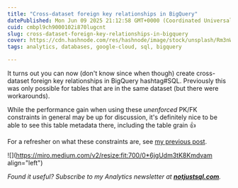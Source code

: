 ```yaml
---
title: "Cross-dataset foreign key relationships in BigQuery"
datePublished: Mon Jun 09 2025 21:12:58 GMT+0000 (Coordinated Universal Time)
cuid: cmbpl9ch9000102i870lugcnt
slug: cross-dataset-foreign-key-relationships-in-bigquery
cover: https://cdn.hashnode.com/res/hashnode/image/stock/unsplash/Rm3nWQiDTzg/upload/1af0e7259e348bd4243faad29e2dd788.jpeg
tags: analytics, databases, google-cloud, sql, bigquery

---
```


It turns out you can now (don't know since when though) create cross-dataset foreign key relationships in BigQuery hashtag#SQL. Previously this was only possible for tables that are in the same dataset (but there were workarounds).

While the performance gain when using these *unenforced* PK/FK constraints in general may be up for discussion, it's definitely nice to be able to see this table metadata there, including the table grain 👍

For a refresher on what these constraints are, see [my previous post](https://datawise.dev/bigquery-primary-key-foreign-key-constraints).

![](https://miro.medium.com/v2/resize:fit:700/0*6jgUdm3tK8Kmdvam align="left")

*Found it useful? Subscribe to my Analytics newsletter at* [***notjustsql.com***](https://notjustsql.com/)*.*